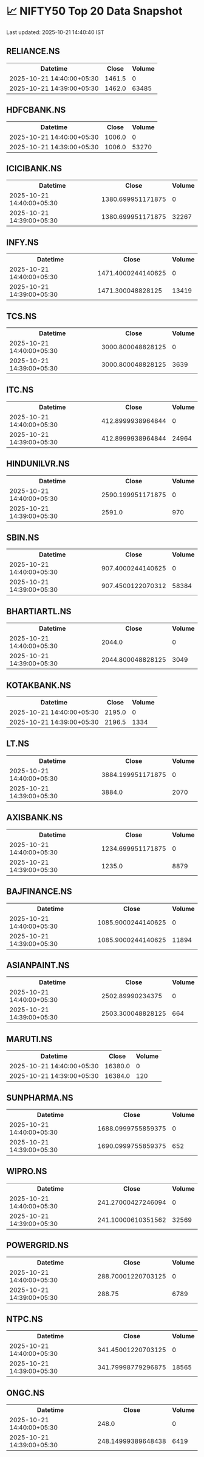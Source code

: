 # 📈 NIFTY50 Top 20 Data Snapshot

Last updated: 2025-10-21 14:40:40 IST

## RELIANCE.NS

<table>
  <tr><th>Datetime</th><th>Close</th><th>Volume</th></tr>
  <tr><td>2025-10-21 14:40:00+05:30</td><td>1461.5</td><td>0</td></tr>
  <tr><td>2025-10-21 14:39:00+05:30</td><td>1462.0</td><td>63485</td></tr>
</table>

## HDFCBANK.NS

<table>
  <tr><th>Datetime</th><th>Close</th><th>Volume</th></tr>
  <tr><td>2025-10-21 14:40:00+05:30</td><td>1006.0</td><td>0</td></tr>
  <tr><td>2025-10-21 14:39:00+05:30</td><td>1006.0</td><td>53270</td></tr>
</table>

## ICICIBANK.NS

<table>
  <tr><th>Datetime</th><th>Close</th><th>Volume</th></tr>
  <tr><td>2025-10-21 14:40:00+05:30</td><td>1380.699951171875</td><td>0</td></tr>
  <tr><td>2025-10-21 14:39:00+05:30</td><td>1380.699951171875</td><td>32267</td></tr>
</table>

## INFY.NS

<table>
  <tr><th>Datetime</th><th>Close</th><th>Volume</th></tr>
  <tr><td>2025-10-21 14:40:00+05:30</td><td>1471.4000244140625</td><td>0</td></tr>
  <tr><td>2025-10-21 14:39:00+05:30</td><td>1471.300048828125</td><td>13419</td></tr>
</table>

## TCS.NS

<table>
  <tr><th>Datetime</th><th>Close</th><th>Volume</th></tr>
  <tr><td>2025-10-21 14:40:00+05:30</td><td>3000.800048828125</td><td>0</td></tr>
  <tr><td>2025-10-21 14:39:00+05:30</td><td>3000.800048828125</td><td>3639</td></tr>
</table>

## ITC.NS

<table>
  <tr><th>Datetime</th><th>Close</th><th>Volume</th></tr>
  <tr><td>2025-10-21 14:40:00+05:30</td><td>412.8999938964844</td><td>0</td></tr>
  <tr><td>2025-10-21 14:39:00+05:30</td><td>412.8999938964844</td><td>24964</td></tr>
</table>

## HINDUNILVR.NS

<table>
  <tr><th>Datetime</th><th>Close</th><th>Volume</th></tr>
  <tr><td>2025-10-21 14:40:00+05:30</td><td>2590.199951171875</td><td>0</td></tr>
  <tr><td>2025-10-21 14:39:00+05:30</td><td>2591.0</td><td>970</td></tr>
</table>

## SBIN.NS

<table>
  <tr><th>Datetime</th><th>Close</th><th>Volume</th></tr>
  <tr><td>2025-10-21 14:40:00+05:30</td><td>907.4000244140625</td><td>0</td></tr>
  <tr><td>2025-10-21 14:39:00+05:30</td><td>907.4500122070312</td><td>58384</td></tr>
</table>

## BHARTIARTL.NS

<table>
  <tr><th>Datetime</th><th>Close</th><th>Volume</th></tr>
  <tr><td>2025-10-21 14:40:00+05:30</td><td>2044.0</td><td>0</td></tr>
  <tr><td>2025-10-21 14:39:00+05:30</td><td>2044.800048828125</td><td>3049</td></tr>
</table>

## KOTAKBANK.NS

<table>
  <tr><th>Datetime</th><th>Close</th><th>Volume</th></tr>
  <tr><td>2025-10-21 14:40:00+05:30</td><td>2195.0</td><td>0</td></tr>
  <tr><td>2025-10-21 14:39:00+05:30</td><td>2196.5</td><td>1334</td></tr>
</table>

## LT.NS

<table>
  <tr><th>Datetime</th><th>Close</th><th>Volume</th></tr>
  <tr><td>2025-10-21 14:40:00+05:30</td><td>3884.199951171875</td><td>0</td></tr>
  <tr><td>2025-10-21 14:39:00+05:30</td><td>3884.0</td><td>2070</td></tr>
</table>

## AXISBANK.NS

<table>
  <tr><th>Datetime</th><th>Close</th><th>Volume</th></tr>
  <tr><td>2025-10-21 14:40:00+05:30</td><td>1234.699951171875</td><td>0</td></tr>
  <tr><td>2025-10-21 14:39:00+05:30</td><td>1235.0</td><td>8879</td></tr>
</table>

## BAJFINANCE.NS

<table>
  <tr><th>Datetime</th><th>Close</th><th>Volume</th></tr>
  <tr><td>2025-10-21 14:40:00+05:30</td><td>1085.9000244140625</td><td>0</td></tr>
  <tr><td>2025-10-21 14:39:00+05:30</td><td>1085.9000244140625</td><td>11894</td></tr>
</table>

## ASIANPAINT.NS

<table>
  <tr><th>Datetime</th><th>Close</th><th>Volume</th></tr>
  <tr><td>2025-10-21 14:40:00+05:30</td><td>2502.89990234375</td><td>0</td></tr>
  <tr><td>2025-10-21 14:39:00+05:30</td><td>2503.300048828125</td><td>664</td></tr>
</table>

## MARUTI.NS

<table>
  <tr><th>Datetime</th><th>Close</th><th>Volume</th></tr>
  <tr><td>2025-10-21 14:40:00+05:30</td><td>16380.0</td><td>0</td></tr>
  <tr><td>2025-10-21 14:39:00+05:30</td><td>16384.0</td><td>120</td></tr>
</table>

## SUNPHARMA.NS

<table>
  <tr><th>Datetime</th><th>Close</th><th>Volume</th></tr>
  <tr><td>2025-10-21 14:40:00+05:30</td><td>1688.0999755859375</td><td>0</td></tr>
  <tr><td>2025-10-21 14:39:00+05:30</td><td>1690.0999755859375</td><td>652</td></tr>
</table>

## WIPRO.NS

<table>
  <tr><th>Datetime</th><th>Close</th><th>Volume</th></tr>
  <tr><td>2025-10-21 14:40:00+05:30</td><td>241.27000427246094</td><td>0</td></tr>
  <tr><td>2025-10-21 14:39:00+05:30</td><td>241.10000610351562</td><td>32569</td></tr>
</table>

## POWERGRID.NS

<table>
  <tr><th>Datetime</th><th>Close</th><th>Volume</th></tr>
  <tr><td>2025-10-21 14:40:00+05:30</td><td>288.70001220703125</td><td>0</td></tr>
  <tr><td>2025-10-21 14:39:00+05:30</td><td>288.75</td><td>6789</td></tr>
</table>

## NTPC.NS

<table>
  <tr><th>Datetime</th><th>Close</th><th>Volume</th></tr>
  <tr><td>2025-10-21 14:40:00+05:30</td><td>341.45001220703125</td><td>0</td></tr>
  <tr><td>2025-10-21 14:39:00+05:30</td><td>341.79998779296875</td><td>18565</td></tr>
</table>

## ONGC.NS

<table>
  <tr><th>Datetime</th><th>Close</th><th>Volume</th></tr>
  <tr><td>2025-10-21 14:40:00+05:30</td><td>248.0</td><td>0</td></tr>
  <tr><td>2025-10-21 14:39:00+05:30</td><td>248.14999389648438</td><td>6419</td></tr>
</table>

